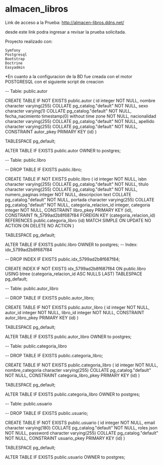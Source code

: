 ﻿# almacen_libros

Link de acceso a la Prueba: http://almacen-libros.ddns.net/

desde este link podra ingresar a revisar la prueba solicitada.

Proyecto realizado con:

    Symfony
    Postgresql
    Bootstrap
    Doctrine
    Easyadmin
    

*En cuanto a la configuracion de la BD fue creada con el motor POSTGRESQL
con el siguiente script de creacion

-- Table: public.autor

CREATE TABLE IF NOT EXISTS public.autor
(
    id integer NOT NULL,
    nombre character varying(255) COLLATE pg_catalog."default" NOT NULL,
    sexo character varying(1) COLLATE pg_catalog."default" NOT NULL,
    fecha_nacimiento timestamp(0) without time zone NOT NULL,
    nacionalidad character varying(255) COLLATE pg_catalog."default" NOT NULL,
    apellido character varying(255) COLLATE pg_catalog."default" NOT NULL,
    CONSTRAINT autor_pkey PRIMARY KEY (id)
)

TABLESPACE pg_default;

ALTER TABLE IF EXISTS public.autor
    OWNER to postgres;

-- Table: public.libro

-- DROP TABLE IF EXISTS public.libro;

CREATE TABLE IF NOT EXISTS public.libro
(
    id integer NOT NULL,
    isbn character varying(255) COLLATE pg_catalog."default" NOT NULL,
    titulo character varying(255) COLLATE pg_catalog."default" NOT NULL,
    numero_paginas integer NOT NULL,
    descripcion text COLLATE pg_catalog."default" NOT NULL,
    portada character varying(255) COLLATE pg_catalog."default" NOT NULL,
    categoria_relacion_id integer,
    categoria integer NOT NULL,
    CONSTRAINT libro_pkey PRIMARY KEY (id),
    CONSTRAINT fk_5799ad2b8f687f84 FOREIGN KEY (categoria_relacion_id)
        REFERENCES public.categoria_libro (id) MATCH SIMPLE
        ON UPDATE NO ACTION
        ON DELETE NO ACTION
)

TABLESPACE pg_default;

ALTER TABLE IF EXISTS public.libro
    OWNER to postgres;
-- Index: idx_5799ad2b8f687f84

-- DROP INDEX IF EXISTS public.idx_5799ad2b8f687f84;

CREATE INDEX IF NOT EXISTS idx_5799ad2b8f687f84
    ON public.libro USING btree
    (categoria_relacion_id ASC NULLS LAST)
    TABLESPACE pg_default;

-- Table: public.autor_libro

-- DROP TABLE IF EXISTS public.autor_libro;

CREATE TABLE IF NOT EXISTS public.autor_libro
(
    id integer NOT NULL,
    autor_id integer NOT NULL,
    libro_id integer NOT NULL,
    CONSTRAINT autor_libro_pkey PRIMARY KEY (id)
)

TABLESPACE pg_default;

ALTER TABLE IF EXISTS public.autor_libro
    OWNER to postgres;

-- Table: public.categoria_libro

-- DROP TABLE IF EXISTS public.categoria_libro;

CREATE TABLE IF NOT EXISTS public.categoria_libro
(
    id integer NOT NULL,
    nombre_categoria character varying(255) COLLATE pg_catalog."default" NOT NULL,
    CONSTRAINT categoria_libro_pkey PRIMARY KEY (id)
)

TABLESPACE pg_default;

ALTER TABLE IF EXISTS public.categoria_libro
    OWNER to postgres;

-- Table: public.usuario

-- DROP TABLE IF EXISTS public.usuario;

CREATE TABLE IF NOT EXISTS public.usuario
(
    id integer NOT NULL,
    email character varying(180) COLLATE pg_catalog."default" NOT NULL,
    roles json NOT NULL,
    password character varying(255) COLLATE pg_catalog."default" NOT NULL,
    CONSTRAINT usuario_pkey PRIMARY KEY (id)
)

TABLESPACE pg_default;

ALTER TABLE IF EXISTS public.usuario
    OWNER to postgres;
